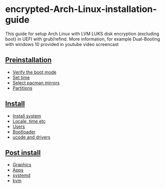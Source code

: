 # encrypted-Arch-Linux-installation-guide
This guide for setup Arch Linux with LVM LUKS disk encryption (excluding boot) in UEFI with grub/refind. More information, for example Dual-Booting with windows 10 provided in youtube video screencast

<!DOCTYPE html>
<html>
<head>
<link rel="Stylesheet" type="text/css" href="../style.css">
<meta http-equiv="Content-Type" content="text/html; charset=utf-8">
<meta name="viewport" content="width=device-width, initial-scale=1">
</head>
<body>

<div id="Preinstallation"><h2 id="Preinstallation" class="header"><a href="#Preinstallation">Preinstallation</a></h2></div>
<ul>
<li>
<a href="Verify the boot mode.html">Verify the boot mode</a>

<li>
<a href="Set time.html">Set time</a> 

<li>
<a href="Select pacman mirrors.html">Select pacman mirrors</a>

<li>
<a href="Partitions.html">Partitions</a>

</ul>
<div id="Install"><h2 id="Install" class="header"><a href="#Install">Install</a></h2></div>
<ul>
<li>
<a href="Install system.html">Install system</a>

<li>
<a href="Locale, time etc.html">Locale, time etc</a>

<li>
<a href="Users.html">Users</a>

<li>
<a href="Bootloader.html">Bootloader</a> 

<li>
<a href="ucode and drivers.html">ucode and drivers</a> 

</ul>
<div id="Post install"><h2 id="Post install" class="header"><a href="#Post install">Post install</a></h2></div>
<ul>
<li>
<a href="Graphics.html">Graphics</a>

<li>
<a href="Apps.html">Apps</a>

<li>
<a href="systemd.html">systemd</a>

<li>
<a href="kvm.html">kvm</a>

</ul>

</body>
</html>
